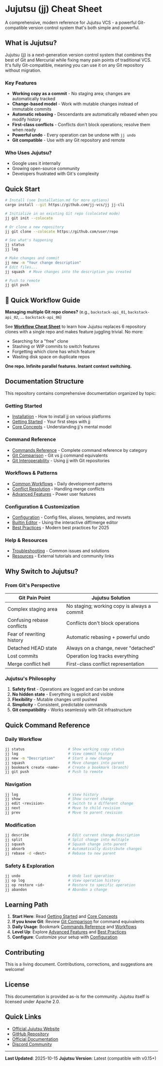 # Jujutsu (jj) Cheat Sheet

A comprehensive, modern reference for Jujutsu VCS - a powerful Git-compatible version control system that's both simple and powerful.

## What is Jujutsu?

Jujutsu (jj) is a next-generation version control system that combines the best of Git and Mercurial while fixing many pain points of traditional VCS. It's fully Git-compatible, meaning you can use it on any Git repository without migration.

### Key Features

- **Working copy as a commit** - No staging area; changes are automatically tracked
- **Change-based model** - Work with mutable changes instead of immutable commits
- **Automatic rebasing** - Descendants are automatically rebased when you modify history
- **First-class conflicts** - Conflicts don't block operations; resolve them when ready
- **Powerful undo** - Every operation can be undone with `jj undo`
- **Git compatible** - Use with any Git repository and remote

### Who Uses Jujutsu?

- Google uses it internally
- Growing open-source community
- Developers frustrated with Git's complexity

## Quick Start

```bash
# Install (see Installation.md for more options)
cargo install --git https://github.com/jj-vcs/jj jj-cli

# Initialize in an existing Git repo (colocated mode)
jj git init --colocate

# Or clone a new repository
jj git clone --colocate https://github.com/user/repo

# See what's happening
jj status
jj log

# Make changes and commit
jj new -m "Your change description"
# Edit files...
jj squash  # Move changes into the description you created

# Push to remote
jj git push
```

## 🚀 Quick Workflow Guide

**Managing multiple Git repo clones?** (e.g., `backstack-api_01`, `backstack-api_02`, ... `backstack-api_06`)

See **[Workflow Cheat Sheet](Cheat-Sheet-Flow.md)** to learn how Jujutsu replaces 6 repository clones with a single repo and makes feature juggling trivial. No more:
- Searching for a "free" clone
- Stashing or WIP commits to switch features
- Forgetting which clone has which feature
- Wasting disk space on duplicate repos

**One repo. Infinite parallel features. Instant context switching.**

## Documentation Structure

This repository contains comprehensive documentation organized by topic:

### Getting Started
- [Installation](Installation.md) - How to install jj on various platforms
- [Getting Started](Getting-Started.md) - Your first steps with jj
- [Core Concepts](Core-Concepts.md) - Understanding jj's mental model

### Command Reference
- [Commands Reference](Commands-Reference.md) - Complete command reference by category
- [Git Comparison](Git-Comparison.md) - Git vs jj command equivalents
- [Git Interoperability](Git-Interop.md) - Using jj with Git repositories

### Workflows & Patterns
- [Common Workflows](Workflows.md) - Daily development patterns
- [Conflict Resolution](Conflict-Resolution.md) - Handling merge conflicts
- [Advanced Features](Advanced-Features.md) - Power user features

### Configuration & Customization
- [Configuration](Configuration.md) - Config files, aliases, templates, and revsets
- [Builtin Editor](Builtin-Editor.md) - Using the interactive diff/merge editor
- [Best Practices](Best-Practices.md) - Modern best practices for 2025

### Help & Resources
- [Troubleshooting](Troubleshooting.md) - Common issues and solutions
- [Resources](Resources.md) - External tutorials and community links

## Why Switch to Jujutsu?

### From Git's Perspective

| Git Pain Point | Jujutsu Solution |
|----------------|------------------|
| Complex staging area | No staging; working copy is always a commit |
| Confusing rebase conflicts | Conflicts don't block operations |
| Fear of rewriting history | Automatic rebasing + powerful undo |
| Detached HEAD state | Always on a change, never "detached" |
| Lost commits | Operation log tracks everything |
| Merge conflict hell | First-class conflict representation |

### Jujutsu's Philosophy

1. **Safety first** - Operations are logged and can be undone
2. **No hidden state** - Everything is explicit and visible
3. **Flexibility** - Mutable changes until pushed
4. **Simplicity** - Consistent, predictable commands
5. **Git compatibility** - Works seamlessly with Git infrastructure

## Quick Command Reference

### Daily Workflow

```bash
jj status                    # Show working copy status
jj log                       # View commit history
jj new -m "Description"      # Start a new change
jj squash                    # Move changes into parent
jj bookmark create <name>    # Create a bookmark (branch)
jj git push                  # Push to remote
```

### Navigation

```bash
jj log                       # View history
jj show                      # Show current change
jj edit <revision>           # Switch to a different change
jj next                      # Move to child revision
jj prev                      # Move to parent revision
```

### Modification

```bash
jj describe                  # Edit current change description
jj split                     # Split change into multiple
jj squash                    # Squash change into parent
jj absorb                    # Automatically distribute changes
jj rebase -d <dest>          # Rebase to new parent
```

### Safety & Exploration

```bash
jj undo                      # Undo last operation
jj op log                    # View operation history
jj op restore <id>           # Restore to specific operation
jj abandon                   # Abandon a change
```

## Learning Path

1. **Start Here**: Read [Getting Started](Getting-Started.md) and [Core Concepts](Core-Concepts.md)
2. **If you know Git**: Review [Git Comparison](Git-Comparison.md) for command equivalents
3. **Daily Usage**: Bookmark [Commands Reference](Commands-Reference.md) and [Workflows](Workflows.md)
4. **Level Up**: Explore [Advanced Features](Advanced-Features.md) and [Best Practices](Best-Practices.md)
5. **Configure**: Customize your setup with [Configuration](Configuration.md)

## Contributing

This is a living document. Contributions, corrections, and suggestions are welcome!

## License

This documentation is provided as-is for the community. Jujutsu itself is licensed under Apache 2.0.

## Quick Links

- [Official Jujutsu Website](https://jj-vcs.github.io/jj/)
- [GitHub Repository](https://github.com/jj-vcs/jj)
- [Official Documentation](https://jj-vcs.github.io/jj/latest/)
- [Discord Community](https://discord.gg/dkmfj3aGQN)

---

**Last Updated**: 2025-10-15
**Jujutsu Version**: Latest (compatible with v0.15+)
